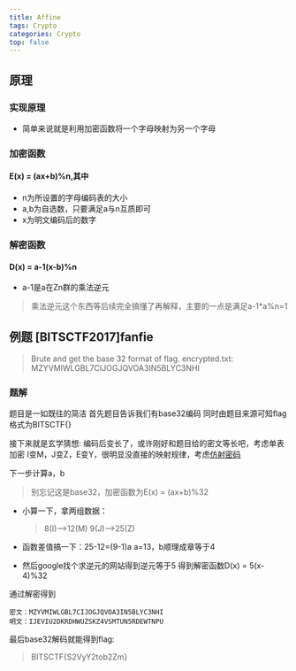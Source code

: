 ```yaml
---
title: Affine
tags: Crypto
categories: Crypto
top: false
---
```



## 原理

### 实现原理

- 简单来说就是利用加密函数将一个字母映射为另一个字母

### 加密函数

#### E(x) = (ax+b)%n,其中

- n为所设置的字母编码表的大小
- a,b为自选数，只要满足a与n互质即可
- x为明文编码后的数字

### 解密函数

#### D(x) = a-1(x-b)%n

- a-1是a在Zn群的乘法逆元

> 乘法逆元这个东西等后续完全搞懂了再解释，主要的一点是满足a-1*a%n=1

## 例题 [BITSCTF2017]fanfie

> Brute and get the base 32 format of flag.
> encrypted.txt: MZYVMIWLGBL7CIJOGJQVOA3IN5BLYC3NHI

### 题解

题目是一如既往的简洁
首先题目告诉我们有base32编码
同时由题目来源可知flag格式为BITSCTF{}

接下来就是玄学猜想:
编码后变长了，或许刚好和题目给的密文等长吧，考虑单表加密
I变M，J变Z，E变Y，很明显没直接的映射规律，考虑[仿射密码](http://woodenmandu.cn/2022/09/06/Affine/)

下一步计算a，b

> 别忘记这是base32，加密函数为E(x) = (ax+b)%32

- 小算一下，拿两组数据：

  > 8(I)–>12(M)
  > 9(J)–>25(Z)

- 函数差值搞一下：25-12=(9-1)a
  a=13，b顺理成章等于4

- 然后google找个求逆元的网站得到逆元等于5
  得到解密函数D(x) = 5(x-4)%32

通过解密得到

```
密文：MZYVMIWLGBL7CIJOGJQVOA3IN5BLYC3NHI
明文：IJEVIU2DKRDHWUZSKZ4VSMTUN5RDEWTNPU
```

最后base32解码就能得到flag:

> BITSCTF{S2VyY2tob2Zm}